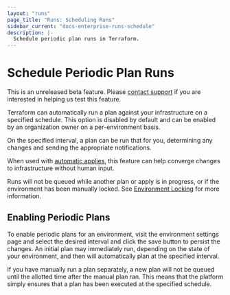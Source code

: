 ```yaml
---
layout: "runs"
page_title: "Runs: Scheduling Runs"
sidebar_current: "docs-enterprise-runs-schedule"
description: |-
  Schedule periodic plan runs in Terraform.
---
```



# Schedule Periodic Plan Runs

<div class="alert-infos">
  <div class="alert-info">
    This is an unreleased beta feature. Please <a href="mailto:support@hashicorp.com">contact support</a> if you are interested in helping us test this feature.
  </div>
</div>

Terraform can automatically run a plan against
your infrastructure on a specified schedule. This option is disabled by default and can be enabled by an
organization owner on a per-environment basis.

On the specified interval, a plan can be run that
for you, determining any changes and sending the appropriate
notifications.

When used with [automatic applies](/docs/enterprise/runs/automatic-applies.html), this feature can help converge
changes to infrastructure without human input.

Runs will not be queued while another plan or apply is in progress, or if
the environment has been manually locked. See [Environment
Locking](/docs/enterprise/runs#environment-locking) for more information.

## Enabling Periodic Plans

To enable periodic plans for an environment, visit the environment settings page and select the desired interval and click the save button to
persist the changes. An initial plan may immediately run, depending
on the state of your environment, and then will automatically
plan at the specified interval.

If you have manually run a plan separately, a new
plan will not be queued until the allotted time after the manual plan ran. This means that
the platform simply ensures that a plan has been executed at the specified schedule.
